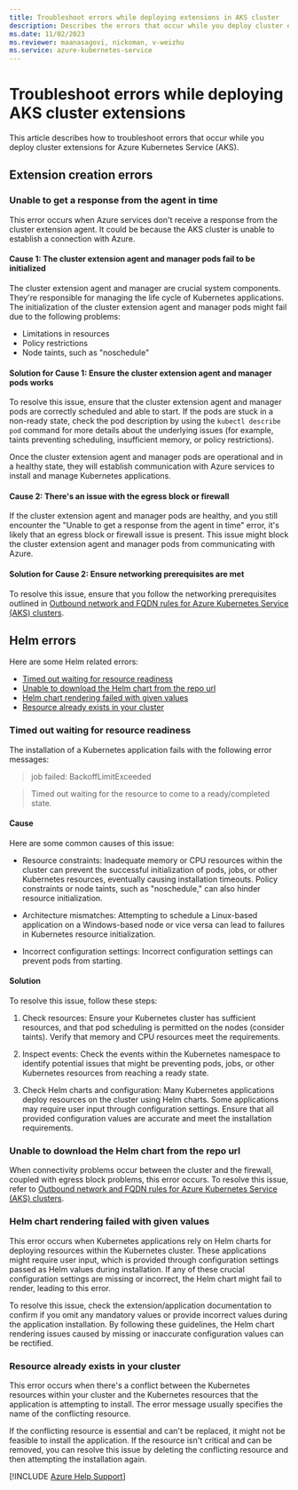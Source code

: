 ```yaml
---
title: Troubleshoot errors while deploying extensions in AKS cluster
description: Describes the errors that occur while you deploy cluster extensions in an Azure Kubernetes Service (AKS) cluster and how to troubleshoot them.
ms.date: 11/02/2023
ms.reviewer: maanasagovi, nickoman, v-weizhu
ms.service: azure-kubernetes-service
---
```

# Troubleshoot errors while deploying AKS cluster extensions

This article describes how to troubleshoot errors that occur while you deploy cluster extensions for Azure Kubernetes Service (AKS).

## Extension creation errors

### Unable to get a response from the agent in time

This error occurs when Azure services don't receive a response from the cluster extension agent. It could be because the AKS cluster is unable to establish a connection with Azure.

#### Cause 1: The cluster extension agent and manager pods fail to be initialized

The cluster extension agent and manager are crucial system components. They're responsible for managing the life cycle of Kubernetes applications. The initialization of the cluster extension agent and manager pods might fail due to the following problems:

- Limitations in resources
- Policy restrictions
- Node taints, such as "noschedule"

#### Solution for Cause 1: Ensure the cluster extension agent and manager pods works

To resolve this issue, ensure that the cluster extension agent and manager pods are correctly scheduled and able to start. If the pods are stuck in a non-ready state, check the pod description by using the `kubectl describe pod` command for more details about the underlying issues (for example, taints preventing scheduling, insufficient memory, or policy restrictions).

Once the cluster extension agent and manager pods are operational and in a healthy state, they will establish communication with Azure services to install and manage Kubernetes applications.

#### Cause 2: There's an issue with the egress block or firewall

If the cluster extension agent and manager pods are healthy, and you still encounter the "Unable to get a response from the agent in time" error, it's likely that an egress block or firewall issue is present. This issue might block the cluster extension agent and manager pods from communicating with Azure.

#### Solution for Cause 2: Ensure networking prerequisites are met

To resolve this issue, ensure that you follow the networking prerequisites outlined in [Outbound network and FQDN rules for Azure Kubernetes Service (AKS) clusters](/azure/aks/outbound-rules-control-egress).

## Helm errors

Here are some Helm related errors:

- [Timed out waiting for resource readiness](#timed-out-waiting-for-resource-readiness)
- [Unable to download the Helm chart from the repo url](#unable-to-download-the-helm-chart-from-the-repo-url)
- [Helm chart rendering failed with given values](#helm-chart-rendering-failed-with-given-values)
- [Resource already exists in your cluster](#resource-already-exists-in-your-cluster)

### Timed out waiting for resource readiness

The installation of a Kubernetes application fails with the following error messages:

> job failed: BackoffLimitExceeded

> Timed out waiting for the resource to come to a ready/completed state.

#### Cause

Here are some common causes of this issue:

- Resource constraints: Inadequate memory or CPU resources within the cluster can prevent the successful initialization of pods, jobs, or other Kubernetes resources, eventually causing installation timeouts. Policy constraints or node taints, such as "noschedule," can also hinder resource initialization.

- Architecture mismatches: Attempting to schedule a Linux-based application on a Windows-based node or vice versa can lead to failures in Kubernetes resource initialization.

- Incorrect configuration settings: Incorrect configuration settings can prevent pods from starting.

#### Solution

To resolve this issue, follow these steps:

1. Check resources: Ensure your Kubernetes cluster has sufficient resources, and that pod scheduling is permitted on the nodes (consider taints). Verify that memory and CPU resources meet the requirements.

2. Inspect events: Check the events within the Kubernetes namespace to identify potential issues that might be preventing pods, jobs, or other Kubernetes resources from reaching a ready state.

3. Check Helm charts and configuration: Many Kubernetes applications deploy resources on the cluster using Helm charts. Some applications may require user input through configuration settings. Ensure that all provided configuration values are accurate and meet the installation requirements.

### Unable to download the Helm chart from the repo url

When connectivity problems occur between the cluster and the firewall, coupled with egress block problems, this error occurs. To resolve this issue, refer to [Outbound network and FQDN rules for Azure Kubernetes Service (AKS) clusters](/azure/aks/outbound-rules-control-egress).

### Helm chart rendering failed with given values

This error occurs when Kubernetes applications rely on Helm charts for deploying resources within the Kubernetes cluster. These applications might require user input, which is provided through configuration settings passed as Helm values during installation. If any of these crucial configuration settings are missing or incorrect, the Helm chart might fail to render, leading to this error.

To resolve this issue, check the extension/application documentation to confirm if you omit any mandatory values or provide incorrect values during the application installation. By following these guidelines, the Helm chart rendering issues caused by missing or inaccurate configuration values can be rectified.

### Resource already exists in your cluster

This error occurs when there's a conflict between the Kubernetes resources within your cluster and the Kubernetes resources that the application is attempting to install. The error message usually specifies the name of the conflicting resource.

If the conflicting resource is essential and can't be replaced, it might not be feasible to install the application. If the resource isn't critical and can be removed, you can resolve this issue by deleting the conflicting resource and then attempting the installation again.

[!INCLUDE [Azure Help Support](../../includes/azure-help-support.md)]